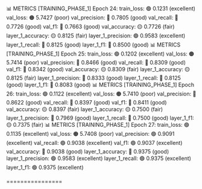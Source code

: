 📊 METRICS [TRAINING_PHASE_1] Epoch 24:
    train_loss: 🟢 0.1231 (excellent)
    val_loss: 🟠 5.7427 (poor)
    val_precision: 🔵 0.7805 (good)
    val_recall: 🔵 0.7726 (good)
    val_f1: 🔵 0.7663 (good)
    val_accuracy: 🟡 0.7726 (fair)
    layer_1_accuracy: 🟡 0.8125 (fair)
    layer_1_precision: 🟢 0.9583 (excellent)
    layer_1_recall: 🔵 0.8125 (good)
    layer_1_f1: 🔵 0.8500 (good)
📊 METRICS [TRAINING_PHASE_1] Epoch 25:
    train_loss: 🟢 0.1202 (excellent)
    val_loss: 🟠 5.7414 (poor)
    val_precision: 🔵 0.8466 (good)
    val_recall: 🔵 0.8309 (good)
    val_f1: 🔵 0.8342 (good)
    val_accuracy: 🟡 0.8309 (fair)
    layer_1_accuracy: 🟡 0.8125 (fair)
    layer_1_precision: 🔵 0.8333 (good)
    layer_1_recall: 🔵 0.8125 (good)
    layer_1_f1: 🔵 0.8083 (good)
📊 METRICS [TRAINING_PHASE_1] Epoch 26:
    train_loss: 🟢 0.1122 (excellent)
    val_loss: 🟠 5.7410 (poor)
    val_precision: 🔵 0.8622 (good)
    val_recall: 🔵 0.8397 (good)
    val_f1: 🔵 0.8411 (good)
    val_accuracy: 🟡 0.8397 (fair)
    layer_1_accuracy: 🟡 0.7500 (fair)
    layer_1_precision: 🔵 0.7969 (good)
    layer_1_recall: 🔵 0.7500 (good)
    layer_1_f1: 🟡 0.7375 (fair)
📊 METRICS [TRAINING_PHASE_1] Epoch 27:
    train_loss: 🟢 0.1135 (excellent)
    val_loss: 🟠 5.7408 (poor)
    val_precision: 🟢 0.9091 (excellent)
    val_recall: 🟢 0.9038 (excellent)
    val_f1: 🟢 0.9037 (excellent)
    val_accuracy: 🔵 0.9038 (good)
    layer_1_accuracy: 🔵 0.9375 (good)
    layer_1_precision: 🟢 0.9583 (excellent)
    layer_1_recall: 🟢 0.9375 (excellent)
    layer_1_f1: 🟢 0.9375 (excellent)

================
